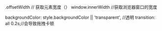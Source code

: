 .offsetWidth // 获取元素宽度（）
window.innerWidth //获取浏览器窗口的宽度

backgroundColor: style.backgroundColor || 'transparent', //透明
transition: all 0.2s;//会导致拖拽卡顿